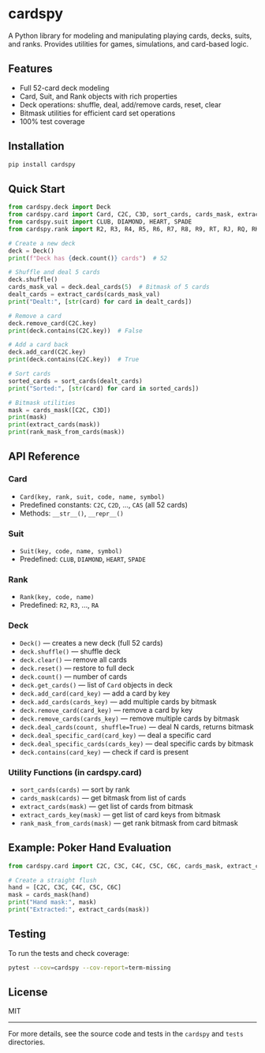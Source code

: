 # cardspy

A Python library for modeling and manipulating playing cards, decks, suits, and ranks. Provides utilities for games, simulations, and card-based logic.

## Features
- Full 52-card deck modeling
- Card, Suit, and Rank objects with rich properties
- Deck operations: shuffle, deal, add/remove cards, reset, clear
- Bitmask utilities for efficient card set operations
- 100% test coverage

## Installation
```bash
pip install cardspy
```

## Quick Start
```python
from cardspy.deck import Deck
from cardspy.card import Card, C2C, C3D, sort_cards, cards_mask, extract_cards, rank_mask_from_cards
from cardspy.suit import CLUB, DIAMOND, HEART, SPADE
from cardspy.rank import R2, R3, R4, R5, R6, R7, R8, R9, RT, RJ, RQ, RK, RA

# Create a new deck
deck = Deck()
print(f"Deck has {deck.count()} cards")  # 52

# Shuffle and deal 5 cards
deck.shuffle()
cards_mask_val = deck.deal_cards(5)  # Bitmask of 5 cards
dealt_cards = extract_cards(cards_mask_val)
print("Dealt:", [str(card) for card in dealt_cards])

# Remove a card
deck.remove_card(C2C.key)
print(deck.contains(C2C.key))  # False

# Add a card back
deck.add_card(C2C.key)
print(deck.contains(C2C.key))  # True

# Sort cards
sorted_cards = sort_cards(dealt_cards)
print("Sorted:", [str(card) for card in sorted_cards])

# Bitmask utilities
mask = cards_mask([C2C, C3D])
print(mask)
print(extract_cards(mask))
print(rank_mask_from_cards(mask))
```

## API Reference

### Card
- `Card(key, rank, suit, code, name, symbol)`
- Predefined constants: `C2C`, `C2D`, ..., `CAS` (all 52 cards)
- Methods: `__str__()`, `__repr__()`

### Suit
- `Suit(key, code, name, symbol)`
- Predefined: `CLUB`, `DIAMOND`, `HEART`, `SPADE`

### Rank
- `Rank(key, code, name)`
- Predefined: `R2`, `R3`, ..., `RA`

### Deck
- `Deck()` — creates a new deck (full 52 cards)
- `deck.shuffle()` — shuffle deck
- `deck.clear()` — remove all cards
- `deck.reset()` — restore to full deck
- `deck.count()` — number of cards
- `deck.get_cards()` — list of `Card` objects in deck
- `deck.add_card(card_key)` — add a card by key
- `deck.add_cards(cards_key)` — add multiple cards by bitmask
- `deck.remove_card(card_key)` — remove a card by key
- `deck.remove_cards(cards_key)` — remove multiple cards by bitmask
- `deck.deal_cards(count, shuffle=True)` — deal N cards, returns bitmask
- `deck.deal_specific_card(card_key)` — deal a specific card
- `deck.deal_specific_cards(cards_key)` — deal specific cards by bitmask
- `deck.contains(card_key)` — check if card is present

### Utility Functions (in cardspy.card)
- `sort_cards(cards)` — sort by rank
- `cards_mask(cards)` — get bitmask from list of cards
- `extract_cards(mask)` — get list of cards from bitmask
- `extract_cards_key(mask)` — get list of card keys from bitmask
- `rank_mask_from_cards(mask)` — get rank bitmask from card bitmask

## Example: Poker Hand Evaluation
```python
from cardspy.card import C2C, C3C, C4C, C5C, C6C, cards_mask, extract_cards

# Create a straight flush
hand = [C2C, C3C, C4C, C5C, C6C]
mask = cards_mask(hand)
print("Hand mask:", mask)
print("Extracted:", extract_cards(mask))
```

## Testing
To run the tests and check coverage:
```bash
pytest --cov=cardspy --cov-report=term-missing
```

## License
MIT

---
For more details, see the source code and tests in the `cardspy` and `tests` directories.